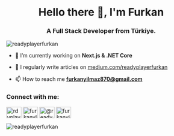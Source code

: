 <h1 align="center">Hello there 👋, I'm Furkan</h1>
<h3 align="center">A Full Stack Developer from Türkiye.</h3>

<p align="left"> <img src="https://komarev.com/ghpvc/?username=readyplayerfurkan&label=Profile%20views&color=0e75b6&style=flat" alt="readyplayerfurkan" /> </p>

- 🌱 I’m currently working on **Next.js & .NET Core**

- 📝 I regularly write articles on [medium.com/readyplayerfurkan](medium.com/readyplayerfurkan)

- 📫 How to reach me **furkanyilmaz870@gmail.com**

<h3 align="left">Connect with me:</h3>
<p align="left">
<a href="https://twitter.com/rdyplayerfurkan" target="blank"><img align="center" src="https://raw.githubusercontent.com/rahuldkjain/github-profile-readme-generator/master/src/images/icons/Social/twitter.svg" alt="rdyplayerfurkan" height="30" width="40" /></a>
<a href="https://linkedin.com/in/furkanylmaz" target="blank"><img align="center" src="https://raw.githubusercontent.com/rahuldkjain/github-profile-readme-generator/master/src/images/icons/Social/linked-in-alt.svg" alt="furkanylmaz" height="30" width="40" /></a>
<a href="https://medium.com/@readyplayerfurkan" target="blank"><img align="center" src="https://raw.githubusercontent.com/rahuldkjain/github-profile-readme-generator/master/src/images/icons/Social/medium.svg" alt="@readyplayerfurkan" height="30" width="40" /></a>
<a href="https://www.hackerrank.com/furkanyilmaz870" target="blank"><img align="center" src="https://raw.githubusercontent.com/rahuldkjain/github-profile-readme-generator/master/src/images/icons/Social/hackerrank.svg" alt="furkanyilmaz870" height="30" width="40" /></a>
</p>

<p><img align="left" src="https://github-readme-stats.vercel.app/api/top-langs?username=readyplayerfurkan&show_icons=true&locale=en&layout=compact" alt="readyplayerfurkan" /></p>
